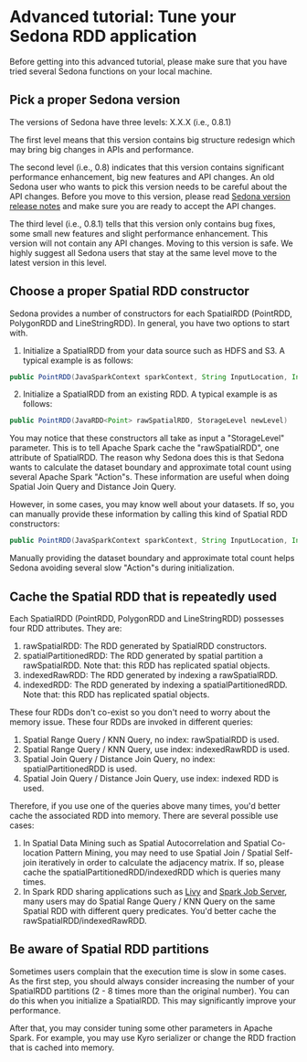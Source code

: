 # Advanced tutorial: Tune your Sedona RDD application

Before getting into this advanced tutorial, please make sure that you have tried several Sedona functions on your local machine.

## Pick a proper Sedona version

The versions of Sedona have three levels: X.X.X (i.e., 0.8.1)

The first level means that this version contains big structure redesign which may bring big changes in APIs and performance.

The second level (i.e., 0.8) indicates that this version contains significant performance enhancement, big new features and API changes. An old Sedona user who wants to pick this version needs to be careful about the API changes. Before you move to this version, please read [Sedona version release notes](../../setup/release-notes/) and make sure you are ready to accept the API changes.

The third level (i.e., 0.8.1) tells that this version only contains bug fixes, some small new features and slight performance enhancement. This version will not contain any API changes. Moving to this version is safe. We highly suggest all Sedona users that stay at the same level move to the latest version in this level.

## Choose a proper Spatial RDD constructor

Sedona provides a number of constructors for each SpatialRDD (PointRDD, PolygonRDD and LineStringRDD). In general, you have two options to start with.

1. Initialize a SpatialRDD from your data source such as HDFS and S3. A typical example is as follows:
```java
public PointRDD(JavaSparkContext sparkContext, String InputLocation, Integer Offset, FileDataSplitter splitter, boolean carryInputData, Integer partitions, StorageLevel newLevel)
```
2. Initialize a SpatialRDD from an existing RDD. A typical example is as follows:
```java
public PointRDD(JavaRDD<Point> rawSpatialRDD, StorageLevel newLevel)
```

You may notice that these constructors all take as input a "StorageLevel" parameter. This is to tell Apache Spark cache the "rawSpatialRDD", one attribute of SpatialRDD. The reason why Sedona does this is that Sedona wants to calculate the dataset boundary and approximate total count using several Apache Spark "Action"s. These information are useful when doing Spatial Join Query and Distance Join Query.

However, in some cases, you may know well about your datasets. If so, you can manually provide these information by calling this kind of Spatial RDD constructors:

```java
public PointRDD(JavaSparkContext sparkContext, String InputLocation, Integer Offset, FileDataSplitter splitter, boolean carryInputData, Integer partitions, Envelope datasetBoundary, Integer approximateTotalCount) {
```
Manually providing the dataset boundary and approximate total count helps Sedona avoiding several slow "Action"s during initialization.

## Cache the Spatial RDD that is repeatedly used

Each SpatialRDD (PointRDD, PolygonRDD and LineStringRDD) possesses four RDD attributes. They are:

1. rawSpatialRDD: The RDD generated by SpatialRDD constructors.
2. spatialPartitionedRDD: The RDD generated by spatial partition a rawSpatialRDD. Note that: this RDD has replicated spatial objects.
3. indexedRawRDD: The RDD generated by indexing a rawSpatialRDD.
4. indexedRDD: The RDD generated by indexing a spatialPartitionedRDD. Note that: this RDD has replicated spatial objects.

These four RDDs don't co-exist so you don't need to worry about the memory issue.
These four RDDs are invoked in different queries:

1. Spatial Range Query / KNN Query, no index: rawSpatialRDD is used.
2. Spatial Range Query / KNN Query, use index: indexedRawRDD is used.
3. Spatial Join Query / Distance Join Query, no index: spatialPartitionedRDD is used.
4. Spatial Join Query / Distance Join Query, use index: indexed RDD is used.

Therefore, if you use one of the queries above many times, you'd better cache the associated RDD into memory. There are several possible use cases:

1. In Spatial Data Mining such as Spatial Autocorrelation and Spatial Co-location Pattern Mining, you may need to use Spatial Join / Spatial Self-join iteratively in order to calculate the adjacency matrix. If so, please cache the spatialPartitionedRDD/indexedRDD which is queries many times.
2. In Spark RDD sharing applications such as [Livy](https://github.com/cloudera/livy) and [Spark Job Server](https://github.com/spark-jobserver/spark-jobserver), many users may do Spatial Range Query / KNN Query on the same Spatial RDD with different query predicates. You'd better cache the rawSpatialRDD/indexedRawRDD.

## Be aware of Spatial RDD partitions

Sometimes users complain that the execution time is slow in some cases. As the first step, you should always consider increasing the number of your SpatialRDD partitions (2 - 8 times more than the original number). You can do this when you initialize a SpatialRDD. This may significantly improve your performance.

After that, you may consider tuning some other parameters in Apache Spark. For example, you may use Kyro serializer or change the RDD fraction that is cached into memory.
